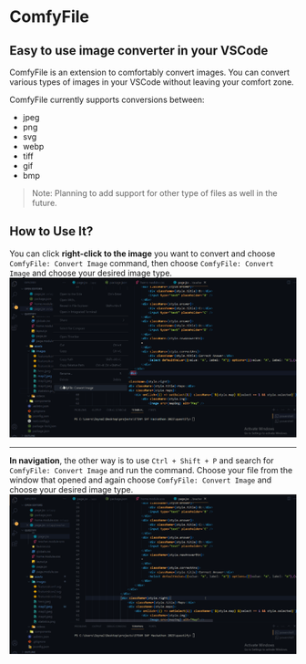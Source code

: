 # ComfyFile

## Easy to use image converter in your VSCode
ComfyFile is an extension to comfortably convert images. You can convert various types of images in your VSCode without leaving your comfort zone. 

ComfyFile currently supports conversions between:
 - jpeg
 - png
 - svg
 - webp
 - tiff
 - gif
 - bmp
 
> Note: Planning to add support for other type of files as well in the future.

## How to Use It?
You can click **right-click to the image** you want to convert and choose `ComfyFile: Convert Image` command, then choose `ComfyFile: Convert Image` and choose your desired image type.
![Right-Click on Image](./assets/images/right-click.gif)

---

**In navigation**, the other way is to use `Ctrl + Shift + P` and search for `ComfyFile: Convert Image` and run the command. Choose your file from the window that opened and again choose `ComfyFile: Convert Image` and choose your desired image type.
![Calling on Navigation](./assets/images/navigation.gif)